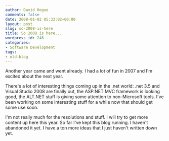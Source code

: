 ```yaml
---
author: David Hogue
comments: false
date: 2008-01-02 05:33:02+00:00
layout: post
slug: so-2008-is-here
title: So 2008 is here...
wordpress_id: 246
categories:
- Software Development
tags:
- old-blog
---
```


Another year came and went already.  I had a lot of fun in 2007 and I'm excited about the next year.  

There's a lot of interesting things coming up in the .net world: .net 3.5 and Visual Studio 2008 are finally out, the ASP.NET MVC framework is looking good, the ALT.NET stuff is giving some attention to non-Microsoft tools.  I've been working on some interesting stuff for a while now that should get some use soon.

I'm not really much for the resolutions and stuff.  I will try to get more content up here this year.  So far I've kept this blog running.  I haven't abandoned it yet.  I have a ton more ideas that I just haven't written down yet.
